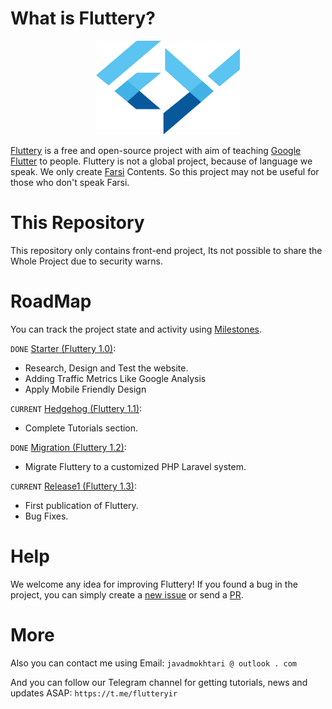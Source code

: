 # What is Fluttery?
<p align="center">
  <img width="230" height="150" src="https://github.com/javadmokhtari/fluttery.ir/blob/master/img/logo.png">
</p>


[Fluttery](http://fluttery.ir) is a free and open-source project with aim of teaching [Google Flutter](https://github.com/flutter/flutter) to people. Fluttery is not a global project, because of language we speak. We only create [Farsi](https://en.wikipedia.org/wiki/Persian_language) Contents. So this project may not be useful for those who don't speak Farsi.

# This Repository
This repository only contains front-end project, Its not possible to share the Whole Project due to security warns.

# RoadMap
You can track the project state and activity using [Milestones](https://github.com/javadmokhtari/fluttery.ir/milestones).

`DONE` [Starter (Fluttery 1.0)](https://github.com/javadmokhtari/fluttery.ir/milestone/1):
- Research, Design and Test the website.
- Adding Traffic Metrics Like Google Analysis
- Apply Mobile Friendly Design

`CURRENT` [Hedgehog (Fluttery 1.1)](https://github.com/javadmokhtari/fluttery.ir/milestone/2):
- Complete Tutorials section.

`DONE` [Migration (Fluttery 1.2)](https://github.com/javadmokhtari/fluttery.ir/milestone/3):
- Migrate Fluttery to a customized PHP Laravel system.

`CURRENT` [Release1 (Fluttery 1.3)](https://github.com/javadmokhtari/fluttery.ir/milestone/4):
- First publication of Fluttery.
- Bug Fixes.

# Help
We welcome any idea for improving Fluttery! If you found a bug in the project, you can simply create a [new issue](https://github.com/javadmokhtari/fluttery.ir/issues/new) or send a [PR](https://github.com/javadmokhtari/fluttery.ir/pulls).

# More
Also you can contact me using Email: `javadmokhtari @ outlook . com`

And you can follow our Telegram channel for getting tutorials, news and updates ASAP: `https://t.me/flutteryir`
